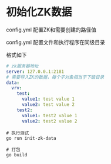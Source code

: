 # 初始化ZK数据

config.yml 配置ZK和需要创建的路径值

config.yml 配置文件和执行程序在同级目录

格式如下

``` yaml
# zk服务器地址
server: 127.0.0.1:2181
# 需要导入ZK的数据，每个子对象相当于下级目录
data: 
  vrv: 
    test: 
      value1: test value 1
      value2: test value 2
    test2: 
      value1: test2 value 1
      value2: test2 value 2
```

```shell
# 执行测试
go run init-zk-data

# 打包
go build
```
